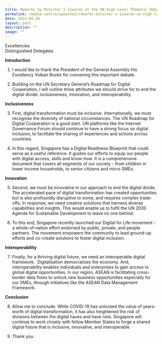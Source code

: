 ```yaml
---
title: Remarks by Minister S Iswaran at the UN High Level Thematic Debate
permalink: /media-centre/speeches/remarks-minister-s-iswaran-un-high-level-thematic-debate/
date: 2021-04-28
layout: post
description: ""
image: ""
---
```

Excellencies   
Distinguished Delegates  
  
**Introduction**  
  
1. I would like to thank the President of the General Assembly His Excellency Volkan Bozkir for convening this important debate.   
  
2. Building on the UN Secretary General’s Roadmap for Digital Cooperation, I will outline three attributes we should strive for to end the digital divide: inclusiveness, innovation, and interoperability.   
  
**Inclusiveness**  
  
3. First, digital transformation must be inclusive. Internationally, we must recognise the diversity of national circumstances. The UN Roadmap for Digital Cooperation is a good start. UN platforms like the Internet Governance Forum should continue to have a strong focus on digital inclusion, to facilitate the sharing of experiences and actions across countries.  
  
4. In this regard, Singapore has a Digital Readiness Blueprint that could serve as a useful reference. It guides our efforts to equip our people with digital access, skills and know-how. It is a comprehensive document that covers all segments of our society - from children in lower income households, to senior citizens and micro SMEs.   
  
**Innovation**  
  
5. Second, we must be innovative in our approach to end the digital divide. The accelerated pace of digital transformation has created opportunities but is also profoundly disruptive to some, and requires complex trade-offs. In response, we need creative solutions that harness diverse capabilities and insights. This would enable us to fulfil the UN 2030 Agenda for Sustainable Development to leave no one behind.  
  
6. To this end, Singapore recently launched our Digital for Life movement - a whole-of-nation effort endorsed by public, private, and people partners. The movement empowers the community to lead ground-up efforts and co-create solutions to foster digital inclusion.  
  
**Interoperability**  
  
7. Finally, for a thriving digital future, we need an interoperable digital framework.  Digitalisation democratises the economy. And, interoperability enables individuals and enterprises to gain access to global digital opportunities. In our region, ASEAN is facilitating cross-border data flows to unlock new business opportunities especially for our SMEs, through initiatives like the ASEAN Data Management Framework.  
  
**Conclusion**

8. Allow me to conclude. While COVID-19 has unlocked the value of years-worth of digital transformation, it has also heightened the risk of divisions between the digital haves and have nots. Singapore will continue to work closely with fellow Member States to forge a shared digital future that is inclusive, innovative, and interoperable.   
  
9. Thank you.